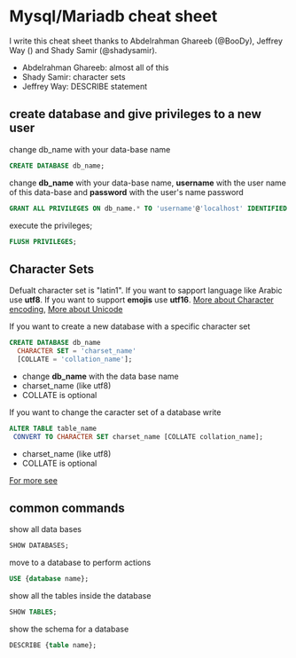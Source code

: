 # Mysql/Mariadb cheat sheet

I write this cheat sheet thanks to Abdelrahman Ghareeb (@BooDy), Jeffrey Way () and Shady Samir (@shadysamir).

- Abdelrahman Ghareeb: almost all of this
- Shady Samir: character sets
- Jeffrey Way: DESCRIBE statement

## create database and give privileges to a new user

change db_name with your data-base name

```SQL
CREATE DATABASE db_name;
```

change **db_name** with your data-base name, **username** with the user name of this data-base
and **password** with the user's name password

```SQL
GRANT ALL PRIVILEGES ON db_name.* TO 'username'@'localhost' IDENTIFIED BY 'password';
```

execute the privileges;

```SQL
FLUSH PRIVILEGES;
```

## Character Sets

Defualt character set is "latin1".
If you want to sapport language like Arabic use **utf8**.
If you want to support **emojis** use **utf16**.
[More about Character encoding](https://en.wikipedia.org/wiki/Character_encoding), 
[More about Unicode](https://en.wikipedia.org/wiki/Unicode)

If you want to create a new database with a specific character set

```SQL
CREATE DATABASE db_name
  CHARACTER SET = 'charset_name'
  [COLLATE = 'collation_name'];
```

- change **db_name** with the data base name
- charset_name (like utf8)
- COLLATE is optional

If you want to change the caracter set of a database write

```SQL
ALTER TABLE table_name
 CONVERT TO CHARACTER SET charset_name [COLLATE collation_name];
```

- charset_name (like utf8)
- COLLATE is optional

[For more see](https://mariadb.com/kb/en/library/setting-character-sets-and-collations/)

## common commands

show all data bases

```SQL
SHOW DATABASES;
```
move to a database to perform actions

```SQL
USE {database name};
```
show all the tables inside the database

```SQL
SHOW TABLES;
```
show the schema for a database

```SQL
DESCRIBE {table name};
```

